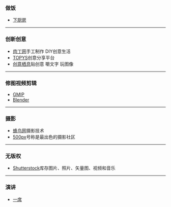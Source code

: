 ### 做饭
- [下厨房](http://www.xiachufang.com/)

---
### 创新创意
- [肉丁网](https://www.rouding.com/)手工制作 DIY创意生活
- [TOPYS](https://www.topys.cn/)创意分享平台
- [创意栖息](http://ideaest.com/)贴创意 嚼文字 玩图像

---
### 修图视频剪辑
- [GMIP](https://docs.gimp.org/2.10/zh_CN/)
- [Blender](https://docs.blender.org/manual/en/2.80/)

---
### 摄影
- [蜂鸟网](http://www.fengniao.com/)摄影技术
- [500px](https://web.500px.com/)号称是最出色的摄影社区

---
### 无版权
- [Shutterstock](https://www.shutterstock.com/zh/)库存图片、照片、矢量图、视频和音乐

---
### 演讲
- [一席](https://yixi.tv/)
